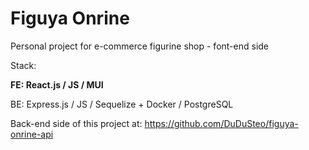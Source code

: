 # Figuya Onrine

Personal project for e-commerce figurine shop - font-end side

Stack:

**FE: React.js / JS / MUI**

BE: Express.js / JS / Sequelize + Docker / PostgreSQL

Back-end side of this project at: https://github.com/DuDuSteo/figuya-onrine-api
